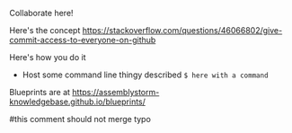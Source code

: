 Collaborate here!

Here's the concept
https://stackoverflow.com/questions/46066802/give-commit-access-to-everyone-on-github

Here's how you do it
* Host some command line thingy described `$ here with a command`

Blueprints are at
https://assemblystorm-knowledgebase.github.io/blueprints/

#this comment should not merge
typo
